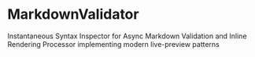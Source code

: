 # MarkdownValidator
Instantaneous Syntax Inspector for Async Markdown Validation and Inline Rendering Processor implementing modern live-preview patterns
